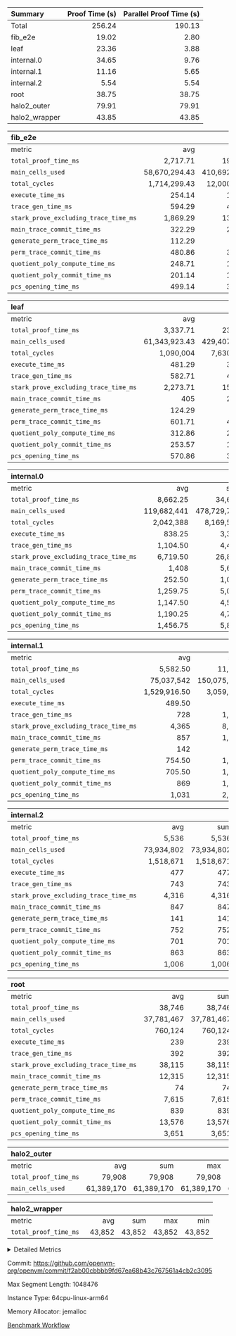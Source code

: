 | Summary | Proof Time (s) | Parallel Proof Time (s) |
|:---|---:|---:|
| Total |  256.24 |  190.13 |
| fib_e2e |  19.02 |  2.80 |
| leaf |  23.36 |  3.88 |
| internal.0 |  34.65 |  9.76 |
| internal.1 |  11.16 |  5.65 |
| internal.2 |  5.54 |  5.54 |
| root |  38.75 |  38.75 |
| halo2_outer |  79.91 |  79.91 |
| halo2_wrapper |  43.85 |  43.85 |


| fib_e2e |||||
|:---|---:|---:|---:|---:|
|metric|avg|sum|max|min|
| `total_proof_time_ms ` |  2,717.71 |  19,024 |  2,801 |  2,613 |
| `main_cells_used     ` |  58,670,294.43 |  410,692,061 |  59,803,985 |  51,985,507 |
| `total_cycles        ` |  1,714,299.43 |  12,000,096 |  1,747,502 |  1,515,084 |
| `execute_time_ms     ` |  254.14 |  1,779 |  260 |  224 |
| `trace_gen_time_ms   ` |  594.29 |  4,160 |  612 |  525 |
| `stark_prove_excluding_trace_time_ms` |  1,869.29 |  13,085 |  1,934 |  1,849 |
| `main_trace_commit_time_ms` |  322.29 |  2,256 |  346 |  317 |
| `generate_perm_trace_time_ms` |  112.29 |  786 |  121 |  107 |
| `perm_trace_commit_time_ms` |  480.86 |  3,366 |  485 |  479 |
| `quotient_poly_compute_time_ms` |  248.71 |  1,741 |  250 |  246 |
| `quotient_poly_commit_time_ms` |  201.14 |  1,408 |  232 |  194 |
| `pcs_opening_time_ms ` |  499.14 |  3,494 |  512 |  494 |

| leaf |||||
|:---|---:|---:|---:|---:|
|metric|avg|sum|max|min|
| `total_proof_time_ms ` |  3,337.71 |  23,364 |  3,875 |  3,209 |
| `main_cells_used     ` |  61,343,923.43 |  429,407,464 |  70,181,481 |  59,068,438 |
| `total_cycles        ` |  1,090,004 |  7,630,028 |  1,261,944 |  1,046,072 |
| `execute_time_ms     ` |  481.29 |  3,369 |  513 |  471 |
| `trace_gen_time_ms   ` |  582.71 |  4,079 |  668 |  545 |
| `stark_prove_excluding_trace_time_ms` |  2,273.71 |  15,916 |  2,694 |  2,187 |
| `main_trace_commit_time_ms` |  405 |  2,835 |  466 |  389 |
| `generate_perm_trace_time_ms` |  124.29 |  870 |  154 |  118 |
| `perm_trace_commit_time_ms` |  601.71 |  4,212 |  746 |  573 |
| `quotient_poly_compute_time_ms` |  312.86 |  2,190 |  374 |  298 |
| `quotient_poly_commit_time_ms` |  253.57 |  1,775 |  296 |  243 |
| `pcs_opening_time_ms ` |  570.86 |  3,996 |  653 |  548 |

| internal.0 |||||
|:---|---:|---:|---:|---:|
|metric|avg|sum|max|min|
| `total_proof_time_ms ` |  8,662.25 |  34,649 |  9,758 |  5,443 |
| `main_cells_used     ` |  119,682,441 |  478,729,764 |  136,639,840 |  69,212,334 |
| `total_cycles        ` |  2,042,388 |  8,169,552 |  2,334,119 |  1,167,415 |
| `execute_time_ms     ` |  838.25 |  3,353 |  961 |  479 |
| `trace_gen_time_ms   ` |  1,104.50 |  4,418 |  1,265 |  665 |
| `stark_prove_excluding_trace_time_ms` |  6,719.50 |  26,878 |  7,539 |  4,299 |
| `main_trace_commit_time_ms` |  1,408 |  5,632 |  1,599 |  847 |
| `generate_perm_trace_time_ms` |  252.50 |  1,010 |  290 |  150 |
| `perm_trace_commit_time_ms` |  1,259.75 |  5,039 |  1,439 |  763 |
| `quotient_poly_compute_time_ms` |  1,147.50 |  4,590 |  1,294 |  718 |
| `quotient_poly_commit_time_ms` |  1,190.25 |  4,761 |  1,313 |  829 |
| `pcs_opening_time_ms ` |  1,456.75 |  5,827 |  1,616 |  988 |

| internal.1 |||||
|:---|---:|---:|---:|---:|
|metric|avg|sum|max|min|
| `total_proof_time_ms ` |  5,582.50 |  11,165 |  5,652 |  5,513 |
| `main_cells_used     ` |  75,037,542 |  150,075,084 |  75,321,577 |  74,753,507 |
| `total_cycles        ` |  1,529,916.50 |  3,059,833 |  1,533,741 |  1,526,092 |
| `execute_time_ms     ` |  489.50 |  979 |  495 |  484 |
| `trace_gen_time_ms   ` |  728 |  1,456 |  730 |  726 |
| `stark_prove_excluding_trace_time_ms` |  4,365 |  8,730 |  4,442 |  4,288 |
| `main_trace_commit_time_ms` |  857 |  1,714 |  866 |  848 |
| `generate_perm_trace_time_ms` |  142 |  284 |  143 |  141 |
| `perm_trace_commit_time_ms` |  754.50 |  1,509 |  761 |  748 |
| `quotient_poly_compute_time_ms` |  705.50 |  1,411 |  710 |  701 |
| `quotient_poly_commit_time_ms` |  869 |  1,738 |  891 |  847 |
| `pcs_opening_time_ms ` |  1,031 |  2,062 |  1,064 |  998 |

| internal.2 |||||
|:---|---:|---:|---:|---:|
|metric|avg|sum|max|min|
| `total_proof_time_ms ` |  5,536 |  5,536 |  5,536 |  5,536 |
| `main_cells_used     ` |  73,934,802 |  73,934,802 |  73,934,802 |  73,934,802 |
| `total_cycles        ` |  1,518,671 |  1,518,671 |  1,518,671 |  1,518,671 |
| `execute_time_ms     ` |  477 |  477 |  477 |  477 |
| `trace_gen_time_ms   ` |  743 |  743 |  743 |  743 |
| `stark_prove_excluding_trace_time_ms` |  4,316 |  4,316 |  4,316 |  4,316 |
| `main_trace_commit_time_ms` |  847 |  847 |  847 |  847 |
| `generate_perm_trace_time_ms` |  141 |  141 |  141 |  141 |
| `perm_trace_commit_time_ms` |  752 |  752 |  752 |  752 |
| `quotient_poly_compute_time_ms` |  701 |  701 |  701 |  701 |
| `quotient_poly_commit_time_ms` |  863 |  863 |  863 |  863 |
| `pcs_opening_time_ms ` |  1,006 |  1,006 |  1,006 |  1,006 |

| root |||||
|:---|---:|---:|---:|---:|
|metric|avg|sum|max|min|
| `total_proof_time_ms ` |  38,746 |  38,746 |  38,746 |  38,746 |
| `main_cells_used     ` |  37,781,467 |  37,781,467 |  37,781,467 |  37,781,467 |
| `total_cycles        ` |  760,124 |  760,124 |  760,124 |  760,124 |
| `execute_time_ms     ` |  239 |  239 |  239 |  239 |
| `trace_gen_time_ms   ` |  392 |  392 |  392 |  392 |
| `stark_prove_excluding_trace_time_ms` |  38,115 |  38,115 |  38,115 |  38,115 |
| `main_trace_commit_time_ms` |  12,315 |  12,315 |  12,315 |  12,315 |
| `generate_perm_trace_time_ms` |  74 |  74 |  74 |  74 |
| `perm_trace_commit_time_ms` |  7,615 |  7,615 |  7,615 |  7,615 |
| `quotient_poly_compute_time_ms` |  839 |  839 |  839 |  839 |
| `quotient_poly_commit_time_ms` |  13,576 |  13,576 |  13,576 |  13,576 |
| `pcs_opening_time_ms ` |  3,651 |  3,651 |  3,651 |  3,651 |

| halo2_outer |||||
|:---|---:|---:|---:|---:|
|metric|avg|sum|max|min|
| `total_proof_time_ms ` |  79,908 |  79,908 |  79,908 |  79,908 |
| `main_cells_used     ` |  61,389,170 |  61,389,170 |  61,389,170 |  61,389,170 |

| halo2_wrapper |||||
|:---|---:|---:|---:|---:|
|metric|avg|sum|max|min|
| `total_proof_time_ms ` |  43,852 |  43,852 |  43,852 |  43,852 |



<details>
<summary>Detailed Metrics</summary>

|  | execute_time_ms |
| --- |
|  | 239 | 

| group | total_proof_time_ms | num_segments | main_cells_used |
| --- | --- | --- | --- |
| fib_e2e |  | 7 |  | 
| halo2_outer | 79,908 |  | 61,389,170 | 
| halo2_wrapper | 43,852 |  |  | 

| group | air_name | idx | rows | prep_cols | perm_cols | main_cols | cells |
| --- | --- | --- | --- | --- | --- | --- | --- |
| internal.0 | AccessAdapterAir<2> | 0 | 524,288 |  | 12 | 11 | 12,058,624 | 
| internal.0 | AccessAdapterAir<2> | 1 | 524,288 |  | 12 | 11 | 12,058,624 | 
| internal.0 | AccessAdapterAir<2> | 2 | 524,288 |  | 12 | 11 | 12,058,624 | 
| internal.0 | AccessAdapterAir<2> | 3 | 524,288 |  | 12 | 11 | 12,058,624 | 
| internal.0 | AccessAdapterAir<4> | 0 | 262,144 |  | 12 | 13 | 6,553,600 | 
| internal.0 | AccessAdapterAir<4> | 1 | 262,144 |  | 12 | 13 | 6,553,600 | 
| internal.0 | AccessAdapterAir<4> | 2 | 262,144 |  | 12 | 13 | 6,553,600 | 
| internal.0 | AccessAdapterAir<4> | 3 | 262,144 |  | 12 | 13 | 6,553,600 | 
| internal.0 | AccessAdapterAir<8> | 0 | 8,192 |  | 12 | 17 | 237,568 | 
| internal.0 | AccessAdapterAir<8> | 1 | 8,192 |  | 12 | 17 | 237,568 | 
| internal.0 | AccessAdapterAir<8> | 2 | 8,192 |  | 12 | 17 | 237,568 | 
| internal.0 | AccessAdapterAir<8> | 3 | 4,096 |  | 12 | 17 | 118,784 | 
| internal.0 | FriReducedOpeningAir | 0 | 1,048,576 |  | 44 | 27 | 74,448,896 | 
| internal.0 | FriReducedOpeningAir | 1 | 1,048,576 |  | 44 | 27 | 74,448,896 | 
| internal.0 | FriReducedOpeningAir | 2 | 1,048,576 |  | 44 | 27 | 74,448,896 | 
| internal.0 | FriReducedOpeningAir | 3 | 524,288 |  | 44 | 27 | 37,224,448 | 
| internal.0 | JalRangeCheckAir | 0 | 131,072 |  | 16 | 12 | 3,670,016 | 
| internal.0 | JalRangeCheckAir | 1 | 131,072 |  | 16 | 12 | 3,670,016 | 
| internal.0 | JalRangeCheckAir | 2 | 131,072 |  | 16 | 12 | 3,670,016 | 
| internal.0 | JalRangeCheckAir | 3 | 65,536 |  | 16 | 12 | 1,835,008 | 
| internal.0 | NativePoseidon2Air<BabyBearParameters>, 1> | 0 | 131,072 |  | 160 | 398 | 73,138,176 | 
| internal.0 | NativePoseidon2Air<BabyBearParameters>, 1> | 1 | 131,072 |  | 160 | 398 | 73,138,176 | 
| internal.0 | NativePoseidon2Air<BabyBearParameters>, 1> | 2 | 131,072 |  | 160 | 398 | 73,138,176 | 
| internal.0 | NativePoseidon2Air<BabyBearParameters>, 1> | 3 | 65,536 |  | 160 | 398 | 36,569,088 | 
| internal.0 | PhantomAir | 0 | 32,768 |  | 8 | 6 | 458,752 | 
| internal.0 | PhantomAir | 1 | 32,768 |  | 8 | 6 | 458,752 | 
| internal.0 | PhantomAir | 2 | 32,768 |  | 8 | 6 | 458,752 | 
| internal.0 | PhantomAir | 3 | 16,384 |  | 8 | 6 | 229,376 | 
| internal.0 | ProgramAir | 0 | 131,072 |  | 8 | 10 | 2,359,296 | 
| internal.0 | ProgramAir | 1 | 131,072 |  | 8 | 10 | 2,359,296 | 
| internal.0 | ProgramAir | 2 | 131,072 |  | 8 | 10 | 2,359,296 | 
| internal.0 | ProgramAir | 3 | 131,072 |  | 8 | 10 | 2,359,296 | 
| internal.0 | VariableRangeCheckerAir | 0 | 262,144 | 2 | 8 | 1 | 2,359,296 | 
| internal.0 | VariableRangeCheckerAir | 1 | 262,144 | 2 | 8 | 1 | 2,359,296 | 
| internal.0 | VariableRangeCheckerAir | 2 | 262,144 | 2 | 8 | 1 | 2,359,296 | 
| internal.0 | VariableRangeCheckerAir | 3 | 262,144 | 2 | 8 | 1 | 2,359,296 | 
| internal.0 | VmAirWrapper<AluNativeAdapterAir, FieldArithmeticCoreAir> | 0 | 2,097,152 |  | 20 | 29 | 102,760,448 | 
| internal.0 | VmAirWrapper<AluNativeAdapterAir, FieldArithmeticCoreAir> | 1 | 2,097,152 |  | 20 | 29 | 102,760,448 | 
| internal.0 | VmAirWrapper<AluNativeAdapterAir, FieldArithmeticCoreAir> | 2 | 2,097,152 |  | 20 | 29 | 102,760,448 | 
| internal.0 | VmAirWrapper<AluNativeAdapterAir, FieldArithmeticCoreAir> | 3 | 1,048,576 |  | 20 | 29 | 51,380,224 | 
| internal.0 | VmAirWrapper<BranchNativeAdapterAir, BranchEqualCoreAir<1> | 0 | 262,144 |  | 16 | 23 | 10,223,616 | 
| internal.0 | VmAirWrapper<BranchNativeAdapterAir, BranchEqualCoreAir<1> | 1 | 262,144 |  | 16 | 23 | 10,223,616 | 
| internal.0 | VmAirWrapper<BranchNativeAdapterAir, BranchEqualCoreAir<1> | 2 | 262,144 |  | 16 | 23 | 10,223,616 | 
| internal.0 | VmAirWrapper<BranchNativeAdapterAir, BranchEqualCoreAir<1> | 3 | 131,072 |  | 16 | 23 | 5,111,808 | 
| internal.0 | VmAirWrapper<NativeAdapterAir<2, 0>, PublicValuesCoreAir> | 0 | 64 |  | 16 | 23 | 2,496 | 
| internal.0 | VmAirWrapper<NativeAdapterAir<2, 0>, PublicValuesCoreAir> | 1 | 64 |  | 16 | 23 | 2,496 | 
| internal.0 | VmAirWrapper<NativeAdapterAir<2, 0>, PublicValuesCoreAir> | 2 | 64 |  | 16 | 23 | 2,496 | 
| internal.0 | VmAirWrapper<NativeAdapterAir<2, 0>, PublicValuesCoreAir> | 3 | 64 |  | 16 | 23 | 2,496 | 
| internal.0 | VmAirWrapper<NativeLoadStoreAdapterAir<1>, NativeLoadStoreCoreAir<1> | 0 | 524,288 |  | 24 | 21 | 23,592,960 | 
| internal.0 | VmAirWrapper<NativeLoadStoreAdapterAir<1>, NativeLoadStoreCoreAir<1> | 1 | 524,288 |  | 24 | 21 | 23,592,960 | 
| internal.0 | VmAirWrapper<NativeLoadStoreAdapterAir<1>, NativeLoadStoreCoreAir<1> | 2 | 524,288 |  | 24 | 21 | 23,592,960 | 
| internal.0 | VmAirWrapper<NativeLoadStoreAdapterAir<1>, NativeLoadStoreCoreAir<1> | 3 | 262,144 |  | 24 | 21 | 11,796,480 | 
| internal.0 | VmAirWrapper<NativeLoadStoreAdapterAir<4>, NativeLoadStoreCoreAir<4> | 0 | 262,144 |  | 24 | 27 | 13,369,344 | 
| internal.0 | VmAirWrapper<NativeLoadStoreAdapterAir<4>, NativeLoadStoreCoreAir<4> | 1 | 262,144 |  | 24 | 27 | 13,369,344 | 
| internal.0 | VmAirWrapper<NativeLoadStoreAdapterAir<4>, NativeLoadStoreCoreAir<4> | 2 | 262,144 |  | 24 | 27 | 13,369,344 | 
| internal.0 | VmAirWrapper<NativeLoadStoreAdapterAir<4>, NativeLoadStoreCoreAir<4> | 3 | 131,072 |  | 24 | 27 | 6,684,672 | 
| internal.0 | VmAirWrapper<NativeVectorizedAdapterAir<4>, FieldExtensionCoreAir> | 0 | 262,144 |  | 20 | 38 | 15,204,352 | 
| internal.0 | VmAirWrapper<NativeVectorizedAdapterAir<4>, FieldExtensionCoreAir> | 1 | 262,144 |  | 20 | 38 | 15,204,352 | 
| internal.0 | VmAirWrapper<NativeVectorizedAdapterAir<4>, FieldExtensionCoreAir> | 2 | 262,144 |  | 20 | 38 | 15,204,352 | 
| internal.0 | VmAirWrapper<NativeVectorizedAdapterAir<4>, FieldExtensionCoreAir> | 3 | 131,072 |  | 20 | 38 | 7,602,176 | 
| internal.0 | VmConnectorAir | 0 | 2 | 1 | 12 | 5 | 34 | 
| internal.0 | VmConnectorAir | 1 | 2 | 1 | 12 | 5 | 34 | 
| internal.0 | VmConnectorAir | 2 | 2 | 1 | 12 | 5 | 34 | 
| internal.0 | VmConnectorAir | 3 | 2 | 1 | 12 | 5 | 34 | 
| internal.0 | VolatileBoundaryAir | 0 | 262,144 |  | 8 | 11 | 4,980,736 | 
| internal.0 | VolatileBoundaryAir | 1 | 262,144 |  | 8 | 11 | 4,980,736 | 
| internal.0 | VolatileBoundaryAir | 2 | 262,144 |  | 8 | 11 | 4,980,736 | 
| internal.0 | VolatileBoundaryAir | 3 | 131,072 |  | 8 | 11 | 2,490,368 | 
| internal.1 | AccessAdapterAir<2> | 4 | 524,288 |  | 12 | 11 | 12,058,624 | 
| internal.1 | AccessAdapterAir<2> | 5 | 524,288 |  | 12 | 11 | 12,058,624 | 
| internal.1 | AccessAdapterAir<4> | 4 | 262,144 |  | 12 | 13 | 6,553,600 | 
| internal.1 | AccessAdapterAir<4> | 5 | 262,144 |  | 12 | 13 | 6,553,600 | 
| internal.1 | AccessAdapterAir<8> | 4 | 8,192 |  | 12 | 17 | 237,568 | 
| internal.1 | AccessAdapterAir<8> | 5 | 8,192 |  | 12 | 17 | 237,568 | 
| internal.1 | FriReducedOpeningAir | 4 | 262,144 |  | 44 | 27 | 18,612,224 | 
| internal.1 | FriReducedOpeningAir | 5 | 262,144 |  | 44 | 27 | 18,612,224 | 
| internal.1 | JalRangeCheckAir | 4 | 65,536 |  | 16 | 12 | 1,835,008 | 
| internal.1 | JalRangeCheckAir | 5 | 65,536 |  | 16 | 12 | 1,835,008 | 
| internal.1 | NativePoseidon2Air<BabyBearParameters>, 1> | 4 | 65,536 |  | 160 | 398 | 36,569,088 | 
| internal.1 | NativePoseidon2Air<BabyBearParameters>, 1> | 5 | 65,536 |  | 160 | 398 | 36,569,088 | 
| internal.1 | PhantomAir | 4 | 16,384 |  | 8 | 6 | 229,376 | 
| internal.1 | PhantomAir | 5 | 16,384 |  | 8 | 6 | 229,376 | 
| internal.1 | ProgramAir | 4 | 131,072 |  | 8 | 10 | 2,359,296 | 
| internal.1 | ProgramAir | 5 | 131,072 |  | 8 | 10 | 2,359,296 | 
| internal.1 | VariableRangeCheckerAir | 4 | 262,144 | 2 | 8 | 1 | 2,359,296 | 
| internal.1 | VariableRangeCheckerAir | 5 | 262,144 | 2 | 8 | 1 | 2,359,296 | 
| internal.1 | VmAirWrapper<AluNativeAdapterAir, FieldArithmeticCoreAir> | 4 | 1,048,576 |  | 20 | 29 | 51,380,224 | 
| internal.1 | VmAirWrapper<AluNativeAdapterAir, FieldArithmeticCoreAir> | 5 | 1,048,576 |  | 20 | 29 | 51,380,224 | 
| internal.1 | VmAirWrapper<BranchNativeAdapterAir, BranchEqualCoreAir<1> | 4 | 262,144 |  | 16 | 23 | 10,223,616 | 
| internal.1 | VmAirWrapper<BranchNativeAdapterAir, BranchEqualCoreAir<1> | 5 | 262,144 |  | 16 | 23 | 10,223,616 | 
| internal.1 | VmAirWrapper<NativeAdapterAir<2, 0>, PublicValuesCoreAir> | 4 | 64 |  | 16 | 23 | 2,496 | 
| internal.1 | VmAirWrapper<NativeAdapterAir<2, 0>, PublicValuesCoreAir> | 5 | 64 |  | 16 | 23 | 2,496 | 
| internal.1 | VmAirWrapper<NativeLoadStoreAdapterAir<1>, NativeLoadStoreCoreAir<1> | 4 | 524,288 |  | 24 | 21 | 23,592,960 | 
| internal.1 | VmAirWrapper<NativeLoadStoreAdapterAir<1>, NativeLoadStoreCoreAir<1> | 5 | 524,288 |  | 24 | 21 | 23,592,960 | 
| internal.1 | VmAirWrapper<NativeLoadStoreAdapterAir<4>, NativeLoadStoreCoreAir<4> | 4 | 131,072 |  | 24 | 27 | 6,684,672 | 
| internal.1 | VmAirWrapper<NativeLoadStoreAdapterAir<4>, NativeLoadStoreCoreAir<4> | 5 | 131,072 |  | 24 | 27 | 6,684,672 | 
| internal.1 | VmAirWrapper<NativeVectorizedAdapterAir<4>, FieldExtensionCoreAir> | 4 | 131,072 |  | 20 | 38 | 7,602,176 | 
| internal.1 | VmAirWrapper<NativeVectorizedAdapterAir<4>, FieldExtensionCoreAir> | 5 | 131,072 |  | 20 | 38 | 7,602,176 | 
| internal.1 | VmConnectorAir | 4 | 2 | 1 | 12 | 5 | 34 | 
| internal.1 | VmConnectorAir | 5 | 2 | 1 | 12 | 5 | 34 | 
| internal.1 | VolatileBoundaryAir | 4 | 131,072 |  | 8 | 11 | 2,490,368 | 
| internal.1 | VolatileBoundaryAir | 5 | 262,144 |  | 8 | 11 | 4,980,736 | 
| internal.2 | AccessAdapterAir<2> | 6 | 524,288 |  | 12 | 11 | 12,058,624 | 
| internal.2 | AccessAdapterAir<4> | 6 | 262,144 |  | 12 | 13 | 6,553,600 | 
| internal.2 | AccessAdapterAir<8> | 6 | 8,192 |  | 12 | 17 | 237,568 | 
| internal.2 | FriReducedOpeningAir | 6 | 262,144 |  | 44 | 27 | 18,612,224 | 
| internal.2 | JalRangeCheckAir | 6 | 65,536 |  | 16 | 12 | 1,835,008 | 
| internal.2 | NativePoseidon2Air<BabyBearParameters>, 1> | 6 | 65,536 |  | 160 | 398 | 36,569,088 | 
| internal.2 | PhantomAir | 6 | 16,384 |  | 8 | 6 | 229,376 | 
| internal.2 | ProgramAir | 6 | 131,072 |  | 8 | 10 | 2,359,296 | 
| internal.2 | VariableRangeCheckerAir | 6 | 262,144 | 2 | 8 | 1 | 2,359,296 | 
| internal.2 | VmAirWrapper<AluNativeAdapterAir, FieldArithmeticCoreAir> | 6 | 1,048,576 |  | 20 | 29 | 51,380,224 | 
| internal.2 | VmAirWrapper<BranchNativeAdapterAir, BranchEqualCoreAir<1> | 6 | 262,144 |  | 16 | 23 | 10,223,616 | 
| internal.2 | VmAirWrapper<NativeAdapterAir<2, 0>, PublicValuesCoreAir> | 6 | 64 |  | 16 | 23 | 2,496 | 
| internal.2 | VmAirWrapper<NativeLoadStoreAdapterAir<1>, NativeLoadStoreCoreAir<1> | 6 | 524,288 |  | 24 | 21 | 23,592,960 | 
| internal.2 | VmAirWrapper<NativeLoadStoreAdapterAir<4>, NativeLoadStoreCoreAir<4> | 6 | 131,072 |  | 24 | 27 | 6,684,672 | 
| internal.2 | VmAirWrapper<NativeVectorizedAdapterAir<4>, FieldExtensionCoreAir> | 6 | 131,072 |  | 20 | 38 | 7,602,176 | 
| internal.2 | VmConnectorAir | 6 | 2 | 1 | 12 | 5 | 34 | 
| internal.2 | VolatileBoundaryAir | 6 | 131,072 |  | 8 | 11 | 2,490,368 | 
| leaf | AccessAdapterAir<2> | 0 | 262,144 |  | 16 | 11 | 7,077,888 | 
| leaf | AccessAdapterAir<2> | 1 | 262,144 |  | 16 | 11 | 7,077,888 | 
| leaf | AccessAdapterAir<2> | 2 | 262,144 |  | 16 | 11 | 7,077,888 | 
| leaf | AccessAdapterAir<2> | 3 | 262,144 |  | 16 | 11 | 7,077,888 | 
| leaf | AccessAdapterAir<2> | 4 | 262,144 |  | 16 | 11 | 7,077,888 | 
| leaf | AccessAdapterAir<2> | 5 | 262,144 |  | 16 | 11 | 7,077,888 | 
| leaf | AccessAdapterAir<2> | 6 | 262,144 |  | 16 | 11 | 7,077,888 | 
| leaf | AccessAdapterAir<4> | 0 | 131,072 |  | 16 | 13 | 3,801,088 | 
| leaf | AccessAdapterAir<4> | 1 | 131,072 |  | 16 | 13 | 3,801,088 | 
| leaf | AccessAdapterAir<4> | 2 | 131,072 |  | 16 | 13 | 3,801,088 | 
| leaf | AccessAdapterAir<4> | 3 | 131,072 |  | 16 | 13 | 3,801,088 | 
| leaf | AccessAdapterAir<4> | 4 | 131,072 |  | 16 | 13 | 3,801,088 | 
| leaf | AccessAdapterAir<4> | 5 | 131,072 |  | 16 | 13 | 3,801,088 | 
| leaf | AccessAdapterAir<4> | 6 | 131,072 |  | 16 | 13 | 3,801,088 | 
| leaf | AccessAdapterAir<8> | 0 | 4,096 |  | 16 | 17 | 135,168 | 
| leaf | AccessAdapterAir<8> | 1 | 2,048 |  | 16 | 17 | 67,584 | 
| leaf | AccessAdapterAir<8> | 2 | 2,048 |  | 16 | 17 | 67,584 | 
| leaf | AccessAdapterAir<8> | 3 | 2,048 |  | 16 | 17 | 67,584 | 
| leaf | AccessAdapterAir<8> | 4 | 2,048 |  | 16 | 17 | 67,584 | 
| leaf | AccessAdapterAir<8> | 5 | 2,048 |  | 16 | 17 | 67,584 | 
| leaf | AccessAdapterAir<8> | 6 | 4,096 |  | 16 | 17 | 135,168 | 
| leaf | FriReducedOpeningAir | 0 | 524,288 |  | 84 | 27 | 58,195,968 | 
| leaf | FriReducedOpeningAir | 1 | 262,144 |  | 84 | 27 | 29,097,984 | 
| leaf | FriReducedOpeningAir | 2 | 262,144 |  | 84 | 27 | 29,097,984 | 
| leaf | FriReducedOpeningAir | 3 | 262,144 |  | 84 | 27 | 29,097,984 | 
| leaf | FriReducedOpeningAir | 4 | 262,144 |  | 84 | 27 | 29,097,984 | 
| leaf | FriReducedOpeningAir | 5 | 262,144 |  | 84 | 27 | 29,097,984 | 
| leaf | FriReducedOpeningAir | 6 | 262,144 |  | 84 | 27 | 29,097,984 | 
| leaf | JalRangeCheckAir | 0 | 65,536 |  | 28 | 12 | 2,621,440 | 
| leaf | JalRangeCheckAir | 1 | 65,536 |  | 28 | 12 | 2,621,440 | 
| leaf | JalRangeCheckAir | 2 | 65,536 |  | 28 | 12 | 2,621,440 | 
| leaf | JalRangeCheckAir | 3 | 65,536 |  | 28 | 12 | 2,621,440 | 
| leaf | JalRangeCheckAir | 4 | 65,536 |  | 28 | 12 | 2,621,440 | 
| leaf | JalRangeCheckAir | 5 | 65,536 |  | 28 | 12 | 2,621,440 | 
| leaf | JalRangeCheckAir | 6 | 65,536 |  | 28 | 12 | 2,621,440 | 
| leaf | NativePoseidon2Air<BabyBearParameters>, 1> | 0 | 65,536 |  | 312 | 398 | 46,530,560 | 
| leaf | NativePoseidon2Air<BabyBearParameters>, 1> | 1 | 65,536 |  | 312 | 398 | 46,530,560 | 
| leaf | NativePoseidon2Air<BabyBearParameters>, 1> | 2 | 65,536 |  | 312 | 398 | 46,530,560 | 
| leaf | NativePoseidon2Air<BabyBearParameters>, 1> | 3 | 65,536 |  | 312 | 398 | 46,530,560 | 
| leaf | NativePoseidon2Air<BabyBearParameters>, 1> | 4 | 65,536 |  | 312 | 398 | 46,530,560 | 
| leaf | NativePoseidon2Air<BabyBearParameters>, 1> | 5 | 65,536 |  | 312 | 398 | 46,530,560 | 
| leaf | NativePoseidon2Air<BabyBearParameters>, 1> | 6 | 65,536 |  | 312 | 398 | 46,530,560 | 
| leaf | PhantomAir | 0 | 32,768 |  | 12 | 6 | 589,824 | 
| leaf | PhantomAir | 1 | 16,384 |  | 12 | 6 | 294,912 | 
| leaf | PhantomAir | 2 | 16,384 |  | 12 | 6 | 294,912 | 
| leaf | PhantomAir | 3 | 16,384 |  | 12 | 6 | 294,912 | 
| leaf | PhantomAir | 4 | 16,384 |  | 12 | 6 | 294,912 | 
| leaf | PhantomAir | 5 | 16,384 |  | 12 | 6 | 294,912 | 
| leaf | PhantomAir | 6 | 32,768 |  | 12 | 6 | 589,824 | 
| leaf | ProgramAir | 0 | 131,072 |  | 8 | 10 | 2,359,296 | 
| leaf | ProgramAir | 1 | 131,072 |  | 8 | 10 | 2,359,296 | 
| leaf | ProgramAir | 2 | 131,072 |  | 8 | 10 | 2,359,296 | 
| leaf | ProgramAir | 3 | 131,072 |  | 8 | 10 | 2,359,296 | 
| leaf | ProgramAir | 4 | 131,072 |  | 8 | 10 | 2,359,296 | 
| leaf | ProgramAir | 5 | 131,072 |  | 8 | 10 | 2,359,296 | 
| leaf | ProgramAir | 6 | 131,072 |  | 8 | 10 | 2,359,296 | 
| leaf | VariableRangeCheckerAir | 0 | 262,144 | 2 | 8 | 1 | 2,359,296 | 
| leaf | VariableRangeCheckerAir | 1 | 262,144 | 2 | 8 | 1 | 2,359,296 | 
| leaf | VariableRangeCheckerAir | 2 | 262,144 | 2 | 8 | 1 | 2,359,296 | 
| leaf | VariableRangeCheckerAir | 3 | 262,144 | 2 | 8 | 1 | 2,359,296 | 
| leaf | VariableRangeCheckerAir | 4 | 262,144 | 2 | 8 | 1 | 2,359,296 | 
| leaf | VariableRangeCheckerAir | 5 | 262,144 | 2 | 8 | 1 | 2,359,296 | 
| leaf | VariableRangeCheckerAir | 6 | 262,144 | 2 | 8 | 1 | 2,359,296 | 
| leaf | VmAirWrapper<AluNativeAdapterAir, FieldArithmeticCoreAir> | 0 | 1,048,576 |  | 36 | 29 | 68,157,440 | 
| leaf | VmAirWrapper<AluNativeAdapterAir, FieldArithmeticCoreAir> | 1 | 1,048,576 |  | 36 | 29 | 68,157,440 | 
| leaf | VmAirWrapper<AluNativeAdapterAir, FieldArithmeticCoreAir> | 2 | 1,048,576 |  | 36 | 29 | 68,157,440 | 
| leaf | VmAirWrapper<AluNativeAdapterAir, FieldArithmeticCoreAir> | 3 | 1,048,576 |  | 36 | 29 | 68,157,440 | 
| leaf | VmAirWrapper<AluNativeAdapterAir, FieldArithmeticCoreAir> | 4 | 1,048,576 |  | 36 | 29 | 68,157,440 | 
| leaf | VmAirWrapper<AluNativeAdapterAir, FieldArithmeticCoreAir> | 5 | 1,048,576 |  | 36 | 29 | 68,157,440 | 
| leaf | VmAirWrapper<AluNativeAdapterAir, FieldArithmeticCoreAir> | 6 | 1,048,576 |  | 36 | 29 | 68,157,440 | 
| leaf | VmAirWrapper<BranchNativeAdapterAir, BranchEqualCoreAir<1> | 0 | 131,072 |  | 28 | 23 | 6,684,672 | 
| leaf | VmAirWrapper<BranchNativeAdapterAir, BranchEqualCoreAir<1> | 1 | 131,072 |  | 28 | 23 | 6,684,672 | 
| leaf | VmAirWrapper<BranchNativeAdapterAir, BranchEqualCoreAir<1> | 2 | 131,072 |  | 28 | 23 | 6,684,672 | 
| leaf | VmAirWrapper<BranchNativeAdapterAir, BranchEqualCoreAir<1> | 3 | 131,072 |  | 28 | 23 | 6,684,672 | 
| leaf | VmAirWrapper<BranchNativeAdapterAir, BranchEqualCoreAir<1> | 4 | 131,072 |  | 28 | 23 | 6,684,672 | 
| leaf | VmAirWrapper<BranchNativeAdapterAir, BranchEqualCoreAir<1> | 5 | 131,072 |  | 28 | 23 | 6,684,672 | 
| leaf | VmAirWrapper<BranchNativeAdapterAir, BranchEqualCoreAir<1> | 6 | 131,072 |  | 28 | 23 | 6,684,672 | 
| leaf | VmAirWrapper<NativeAdapterAir<2, 0>, PublicValuesCoreAir> | 0 | 64 |  | 28 | 27 | 3,520 | 
| leaf | VmAirWrapper<NativeAdapterAir<2, 0>, PublicValuesCoreAir> | 1 | 64 |  | 28 | 27 | 3,520 | 
| leaf | VmAirWrapper<NativeAdapterAir<2, 0>, PublicValuesCoreAir> | 2 | 64 |  | 28 | 27 | 3,520 | 
| leaf | VmAirWrapper<NativeAdapterAir<2, 0>, PublicValuesCoreAir> | 3 | 64 |  | 28 | 27 | 3,520 | 
| leaf | VmAirWrapper<NativeAdapterAir<2, 0>, PublicValuesCoreAir> | 4 | 64 |  | 28 | 27 | 3,520 | 
| leaf | VmAirWrapper<NativeAdapterAir<2, 0>, PublicValuesCoreAir> | 5 | 64 |  | 28 | 27 | 3,520 | 
| leaf | VmAirWrapper<NativeAdapterAir<2, 0>, PublicValuesCoreAir> | 6 | 64 |  | 28 | 27 | 3,520 | 
| leaf | VmAirWrapper<NativeLoadStoreAdapterAir<1>, NativeLoadStoreCoreAir<1> | 0 | 524,288 |  | 40 | 21 | 31,981,568 | 
| leaf | VmAirWrapper<NativeLoadStoreAdapterAir<1>, NativeLoadStoreCoreAir<1> | 1 | 262,144 |  | 40 | 21 | 15,990,784 | 
| leaf | VmAirWrapper<NativeLoadStoreAdapterAir<1>, NativeLoadStoreCoreAir<1> | 2 | 262,144 |  | 40 | 21 | 15,990,784 | 
| leaf | VmAirWrapper<NativeLoadStoreAdapterAir<1>, NativeLoadStoreCoreAir<1> | 3 | 262,144 |  | 40 | 21 | 15,990,784 | 
| leaf | VmAirWrapper<NativeLoadStoreAdapterAir<1>, NativeLoadStoreCoreAir<1> | 4 | 262,144 |  | 40 | 21 | 15,990,784 | 
| leaf | VmAirWrapper<NativeLoadStoreAdapterAir<1>, NativeLoadStoreCoreAir<1> | 5 | 262,144 |  | 40 | 21 | 15,990,784 | 
| leaf | VmAirWrapper<NativeLoadStoreAdapterAir<1>, NativeLoadStoreCoreAir<1> | 6 | 262,144 |  | 40 | 21 | 15,990,784 | 
| leaf | VmAirWrapper<NativeLoadStoreAdapterAir<4>, NativeLoadStoreCoreAir<4> | 0 | 131,072 |  | 40 | 27 | 8,781,824 | 
| leaf | VmAirWrapper<NativeLoadStoreAdapterAir<4>, NativeLoadStoreCoreAir<4> | 1 | 131,072 |  | 40 | 27 | 8,781,824 | 
| leaf | VmAirWrapper<NativeLoadStoreAdapterAir<4>, NativeLoadStoreCoreAir<4> | 2 | 131,072 |  | 40 | 27 | 8,781,824 | 
| leaf | VmAirWrapper<NativeLoadStoreAdapterAir<4>, NativeLoadStoreCoreAir<4> | 3 | 131,072 |  | 40 | 27 | 8,781,824 | 
| leaf | VmAirWrapper<NativeLoadStoreAdapterAir<4>, NativeLoadStoreCoreAir<4> | 4 | 131,072 |  | 40 | 27 | 8,781,824 | 
| leaf | VmAirWrapper<NativeLoadStoreAdapterAir<4>, NativeLoadStoreCoreAir<4> | 5 | 131,072 |  | 40 | 27 | 8,781,824 | 
| leaf | VmAirWrapper<NativeLoadStoreAdapterAir<4>, NativeLoadStoreCoreAir<4> | 6 | 131,072 |  | 40 | 27 | 8,781,824 | 
| leaf | VmAirWrapper<NativeVectorizedAdapterAir<4>, FieldExtensionCoreAir> | 0 | 131,072 |  | 36 | 38 | 9,699,328 | 
| leaf | VmAirWrapper<NativeVectorizedAdapterAir<4>, FieldExtensionCoreAir> | 1 | 65,536 |  | 36 | 38 | 4,849,664 | 
| leaf | VmAirWrapper<NativeVectorizedAdapterAir<4>, FieldExtensionCoreAir> | 2 | 65,536 |  | 36 | 38 | 4,849,664 | 
| leaf | VmAirWrapper<NativeVectorizedAdapterAir<4>, FieldExtensionCoreAir> | 3 | 65,536 |  | 36 | 38 | 4,849,664 | 
| leaf | VmAirWrapper<NativeVectorizedAdapterAir<4>, FieldExtensionCoreAir> | 4 | 65,536 |  | 36 | 38 | 4,849,664 | 
| leaf | VmAirWrapper<NativeVectorizedAdapterAir<4>, FieldExtensionCoreAir> | 5 | 65,536 |  | 36 | 38 | 4,849,664 | 
| leaf | VmAirWrapper<NativeVectorizedAdapterAir<4>, FieldExtensionCoreAir> | 6 | 131,072 |  | 36 | 38 | 9,699,328 | 
| leaf | VmConnectorAir | 0 | 2 | 1 | 16 | 5 | 42 | 
| leaf | VmConnectorAir | 1 | 2 | 1 | 16 | 5 | 42 | 
| leaf | VmConnectorAir | 2 | 2 | 1 | 16 | 5 | 42 | 
| leaf | VmConnectorAir | 3 | 2 | 1 | 16 | 5 | 42 | 
| leaf | VmConnectorAir | 4 | 2 | 1 | 16 | 5 | 42 | 
| leaf | VmConnectorAir | 5 | 2 | 1 | 16 | 5 | 42 | 
| leaf | VmConnectorAir | 6 | 2 | 1 | 16 | 5 | 42 | 
| leaf | VolatileBoundaryAir | 0 | 131,072 |  | 12 | 11 | 3,014,656 | 
| leaf | VolatileBoundaryAir | 1 | 131,072 |  | 12 | 11 | 3,014,656 | 
| leaf | VolatileBoundaryAir | 2 | 131,072 |  | 12 | 11 | 3,014,656 | 
| leaf | VolatileBoundaryAir | 3 | 131,072 |  | 12 | 11 | 3,014,656 | 
| leaf | VolatileBoundaryAir | 4 | 131,072 |  | 12 | 11 | 3,014,656 | 
| leaf | VolatileBoundaryAir | 5 | 131,072 |  | 12 | 11 | 3,014,656 | 
| leaf | VolatileBoundaryAir | 6 | 131,072 |  | 12 | 11 | 3,014,656 | 
| root | AccessAdapterAir<2> | 0 | 262,144 |  | 8 | 11 | 4,980,736 | 
| root | AccessAdapterAir<4> | 0 | 131,072 |  | 8 | 13 | 2,752,512 | 
| root | AccessAdapterAir<8> | 0 | 4,096 |  | 8 | 17 | 102,400 | 
| root | FriReducedOpeningAir | 0 | 131,072 |  | 24 | 27 | 6,684,672 | 
| root | JalRangeCheckAir | 0 | 32,768 |  | 12 | 12 | 786,432 | 
| root | NativePoseidon2Air<BabyBearParameters>, 1> | 0 | 32,768 |  | 84 | 398 | 15,794,176 | 
| root | PhantomAir | 0 | 8,192 |  | 8 | 6 | 114,688 | 
| root | ProgramAir | 0 | 131,072 |  | 8 | 10 | 2,359,296 | 
| root | VariableRangeCheckerAir | 0 | 262,144 | 2 | 8 | 1 | 2,359,296 | 
| root | VmAirWrapper<AluNativeAdapterAir, FieldArithmeticCoreAir> | 0 | 524,288 |  | 12 | 29 | 21,495,808 | 
| root | VmAirWrapper<BranchNativeAdapterAir, BranchEqualCoreAir<1> | 0 | 131,072 |  | 12 | 23 | 4,587,520 | 
| root | VmAirWrapper<NativeAdapterAir<2, 0>, PublicValuesCoreAir> | 0 | 64 |  | 12 | 22 | 2,176 | 
| root | VmAirWrapper<NativeLoadStoreAdapterAir<1>, NativeLoadStoreCoreAir<1> | 0 | 262,144 |  | 16 | 21 | 9,699,328 | 
| root | VmAirWrapper<NativeLoadStoreAdapterAir<4>, NativeLoadStoreCoreAir<4> | 0 | 65,536 |  | 16 | 27 | 2,818,048 | 
| root | VmAirWrapper<NativeVectorizedAdapterAir<4>, FieldExtensionCoreAir> | 0 | 65,536 |  | 12 | 38 | 3,276,800 | 
| root | VmConnectorAir | 0 | 2 | 1 | 8 | 5 | 26 | 
| root | VolatileBoundaryAir | 0 | 131,072 |  | 8 | 11 | 2,490,368 | 

| group | air_name | segment | rows | prep_cols | perm_cols | main_cols | cells |
| --- | --- | --- | --- | --- | --- | --- | --- |
| fib_e2e | AccessAdapterAir<8> | 0 | 32 |  | 16 | 17 | 1,056 | 
| fib_e2e | AccessAdapterAir<8> | 1 | 16 |  | 16 | 17 | 528 | 
| fib_e2e | AccessAdapterAir<8> | 2 | 16 |  | 16 | 17 | 528 | 
| fib_e2e | AccessAdapterAir<8> | 3 | 16 |  | 16 | 17 | 528 | 
| fib_e2e | AccessAdapterAir<8> | 4 | 16 |  | 16 | 17 | 528 | 
| fib_e2e | AccessAdapterAir<8> | 5 | 16 |  | 16 | 17 | 528 | 
| fib_e2e | AccessAdapterAir<8> | 6 | 32 |  | 16 | 17 | 1,056 | 
| fib_e2e | BitwiseOperationLookupAir<8> | 0 | 65,536 | 3 | 8 | 2 | 655,360 | 
| fib_e2e | BitwiseOperationLookupAir<8> | 1 | 65,536 | 3 | 8 | 2 | 655,360 | 
| fib_e2e | BitwiseOperationLookupAir<8> | 2 | 65,536 | 3 | 8 | 2 | 655,360 | 
| fib_e2e | BitwiseOperationLookupAir<8> | 3 | 65,536 | 3 | 8 | 2 | 655,360 | 
| fib_e2e | BitwiseOperationLookupAir<8> | 4 | 65,536 | 3 | 8 | 2 | 655,360 | 
| fib_e2e | BitwiseOperationLookupAir<8> | 5 | 65,536 | 3 | 8 | 2 | 655,360 | 
| fib_e2e | BitwiseOperationLookupAir<8> | 6 | 65,536 | 3 | 8 | 2 | 655,360 | 
| fib_e2e | MemoryMerkleAir<8> | 0 | 256 |  | 16 | 32 | 12,288 | 
| fib_e2e | MemoryMerkleAir<8> | 1 | 128 |  | 16 | 32 | 6,144 | 
| fib_e2e | MemoryMerkleAir<8> | 2 | 128 |  | 16 | 32 | 6,144 | 
| fib_e2e | MemoryMerkleAir<8> | 3 | 128 |  | 16 | 32 | 6,144 | 
| fib_e2e | MemoryMerkleAir<8> | 4 | 128 |  | 16 | 32 | 6,144 | 
| fib_e2e | MemoryMerkleAir<8> | 5 | 128 |  | 16 | 32 | 6,144 | 
| fib_e2e | MemoryMerkleAir<8> | 6 | 256 |  | 16 | 32 | 12,288 | 
| fib_e2e | PersistentBoundaryAir<8> | 0 | 32 |  | 12 | 20 | 1,024 | 
| fib_e2e | PersistentBoundaryAir<8> | 1 | 16 |  | 12 | 20 | 512 | 
| fib_e2e | PersistentBoundaryAir<8> | 2 | 16 |  | 12 | 20 | 512 | 
| fib_e2e | PersistentBoundaryAir<8> | 3 | 16 |  | 12 | 20 | 512 | 
| fib_e2e | PersistentBoundaryAir<8> | 4 | 16 |  | 12 | 20 | 512 | 
| fib_e2e | PersistentBoundaryAir<8> | 5 | 16 |  | 12 | 20 | 512 | 
| fib_e2e | PersistentBoundaryAir<8> | 6 | 32 |  | 12 | 20 | 1,024 | 
| fib_e2e | PhantomAir | 0 | 1 |  | 12 | 6 | 18 | 
| fib_e2e | PhantomAir | 1 | 1 |  | 12 | 6 | 18 | 
| fib_e2e | PhantomAir | 2 | 1 |  | 12 | 6 | 18 | 
| fib_e2e | PhantomAir | 3 | 1 |  | 12 | 6 | 18 | 
| fib_e2e | PhantomAir | 4 | 1 |  | 12 | 6 | 18 | 
| fib_e2e | PhantomAir | 5 | 1 |  | 12 | 6 | 18 | 
| fib_e2e | PhantomAir | 6 | 1 |  | 12 | 6 | 18 | 
| fib_e2e | Poseidon2PeripheryAir<BabyBearParameters>, 1> | 0 | 256 |  | 8 | 300 | 78,848 | 
| fib_e2e | Poseidon2PeripheryAir<BabyBearParameters>, 1> | 1 | 128 |  | 8 | 300 | 39,424 | 
| fib_e2e | Poseidon2PeripheryAir<BabyBearParameters>, 1> | 2 | 128 |  | 8 | 300 | 39,424 | 
| fib_e2e | Poseidon2PeripheryAir<BabyBearParameters>, 1> | 3 | 128 |  | 8 | 300 | 39,424 | 
| fib_e2e | Poseidon2PeripheryAir<BabyBearParameters>, 1> | 4 | 128 |  | 8 | 300 | 39,424 | 
| fib_e2e | Poseidon2PeripheryAir<BabyBearParameters>, 1> | 5 | 128 |  | 8 | 300 | 39,424 | 
| fib_e2e | Poseidon2PeripheryAir<BabyBearParameters>, 1> | 6 | 256 |  | 8 | 300 | 78,848 | 
| fib_e2e | ProgramAir | 0 | 4,096 |  | 8 | 10 | 73,728 | 
| fib_e2e | ProgramAir | 1 | 4,096 |  | 8 | 10 | 73,728 | 
| fib_e2e | ProgramAir | 2 | 4,096 |  | 8 | 10 | 73,728 | 
| fib_e2e | ProgramAir | 3 | 4,096 |  | 8 | 10 | 73,728 | 
| fib_e2e | ProgramAir | 4 | 4,096 |  | 8 | 10 | 73,728 | 
| fib_e2e | ProgramAir | 5 | 4,096 |  | 8 | 10 | 73,728 | 
| fib_e2e | ProgramAir | 6 | 4,096 |  | 8 | 10 | 73,728 | 
| fib_e2e | RangeTupleCheckerAir<2> | 0 | 524,288 | 2 | 8 | 1 | 4,718,592 | 
| fib_e2e | RangeTupleCheckerAir<2> | 1 | 524,288 | 2 | 8 | 1 | 4,718,592 | 
| fib_e2e | RangeTupleCheckerAir<2> | 2 | 524,288 | 2 | 8 | 1 | 4,718,592 | 
| fib_e2e | RangeTupleCheckerAir<2> | 3 | 524,288 | 2 | 8 | 1 | 4,718,592 | 
| fib_e2e | RangeTupleCheckerAir<2> | 4 | 524,288 | 2 | 8 | 1 | 4,718,592 | 
| fib_e2e | RangeTupleCheckerAir<2> | 5 | 524,288 | 2 | 8 | 1 | 4,718,592 | 
| fib_e2e | RangeTupleCheckerAir<2> | 6 | 524,288 | 2 | 8 | 1 | 4,718,592 | 
| fib_e2e | Rv32HintStoreAir | 0 | 4 |  | 44 | 32 | 304 | 
| fib_e2e | VariableRangeCheckerAir | 0 | 262,144 | 2 | 8 | 1 | 2,359,296 | 
| fib_e2e | VariableRangeCheckerAir | 1 | 262,144 | 2 | 8 | 1 | 2,359,296 | 
| fib_e2e | VariableRangeCheckerAir | 2 | 262,144 | 2 | 8 | 1 | 2,359,296 | 
| fib_e2e | VariableRangeCheckerAir | 3 | 262,144 | 2 | 8 | 1 | 2,359,296 | 
| fib_e2e | VariableRangeCheckerAir | 4 | 262,144 | 2 | 8 | 1 | 2,359,296 | 
| fib_e2e | VariableRangeCheckerAir | 5 | 262,144 | 2 | 8 | 1 | 2,359,296 | 
| fib_e2e | VariableRangeCheckerAir | 6 | 262,144 | 2 | 8 | 1 | 2,359,296 | 
| fib_e2e | VmAirWrapper<Rv32BaseAluAdapterAir, BaseAluCoreAir<4, 8> | 0 | 1,048,576 |  | 52 | 36 | 92,274,688 | 
| fib_e2e | VmAirWrapper<Rv32BaseAluAdapterAir, BaseAluCoreAir<4, 8> | 1 | 1,048,576 |  | 52 | 36 | 92,274,688 | 
| fib_e2e | VmAirWrapper<Rv32BaseAluAdapterAir, BaseAluCoreAir<4, 8> | 2 | 1,048,576 |  | 52 | 36 | 92,274,688 | 
| fib_e2e | VmAirWrapper<Rv32BaseAluAdapterAir, BaseAluCoreAir<4, 8> | 3 | 1,048,576 |  | 52 | 36 | 92,274,688 | 
| fib_e2e | VmAirWrapper<Rv32BaseAluAdapterAir, BaseAluCoreAir<4, 8> | 4 | 1,048,576 |  | 52 | 36 | 92,274,688 | 
| fib_e2e | VmAirWrapper<Rv32BaseAluAdapterAir, BaseAluCoreAir<4, 8> | 5 | 1,048,576 |  | 52 | 36 | 92,274,688 | 
| fib_e2e | VmAirWrapper<Rv32BaseAluAdapterAir, BaseAluCoreAir<4, 8> | 6 | 1,048,576 |  | 52 | 36 | 92,274,688 | 
| fib_e2e | VmAirWrapper<Rv32BaseAluAdapterAir, LessThanCoreAir<4, 8> | 0 | 524,288 |  | 40 | 37 | 40,370,176 | 
| fib_e2e | VmAirWrapper<Rv32BaseAluAdapterAir, LessThanCoreAir<4, 8> | 1 | 524,288 |  | 40 | 37 | 40,370,176 | 
| fib_e2e | VmAirWrapper<Rv32BaseAluAdapterAir, LessThanCoreAir<4, 8> | 2 | 524,288 |  | 40 | 37 | 40,370,176 | 
| fib_e2e | VmAirWrapper<Rv32BaseAluAdapterAir, LessThanCoreAir<4, 8> | 3 | 524,288 |  | 40 | 37 | 40,370,176 | 
| fib_e2e | VmAirWrapper<Rv32BaseAluAdapterAir, LessThanCoreAir<4, 8> | 4 | 524,288 |  | 40 | 37 | 40,370,176 | 
| fib_e2e | VmAirWrapper<Rv32BaseAluAdapterAir, LessThanCoreAir<4, 8> | 5 | 524,288 |  | 40 | 37 | 40,370,176 | 
| fib_e2e | VmAirWrapper<Rv32BaseAluAdapterAir, LessThanCoreAir<4, 8> | 6 | 524,288 |  | 40 | 37 | 40,370,176 | 
| fib_e2e | VmAirWrapper<Rv32BranchAdapterAir, BranchEqualCoreAir<4> | 0 | 262,144 |  | 28 | 26 | 14,155,776 | 
| fib_e2e | VmAirWrapper<Rv32BranchAdapterAir, BranchEqualCoreAir<4> | 1 | 262,144 |  | 28 | 26 | 14,155,776 | 
| fib_e2e | VmAirWrapper<Rv32BranchAdapterAir, BranchEqualCoreAir<4> | 2 | 262,144 |  | 28 | 26 | 14,155,776 | 
| fib_e2e | VmAirWrapper<Rv32BranchAdapterAir, BranchEqualCoreAir<4> | 3 | 262,144 |  | 28 | 26 | 14,155,776 | 
| fib_e2e | VmAirWrapper<Rv32BranchAdapterAir, BranchEqualCoreAir<4> | 4 | 262,144 |  | 28 | 26 | 14,155,776 | 
| fib_e2e | VmAirWrapper<Rv32BranchAdapterAir, BranchEqualCoreAir<4> | 5 | 262,144 |  | 28 | 26 | 14,155,776 | 
| fib_e2e | VmAirWrapper<Rv32BranchAdapterAir, BranchEqualCoreAir<4> | 6 | 262,144 |  | 28 | 26 | 14,155,776 | 
| fib_e2e | VmAirWrapper<Rv32BranchAdapterAir, BranchLessThanCoreAir<4, 8> | 0 | 8 |  | 32 | 32 | 512 | 
| fib_e2e | VmAirWrapper<Rv32CondRdWriteAdapterAir, Rv32JalLuiCoreAir> | 0 | 131,072 |  | 28 | 18 | 6,029,312 | 
| fib_e2e | VmAirWrapper<Rv32CondRdWriteAdapterAir, Rv32JalLuiCoreAir> | 1 | 131,072 |  | 28 | 18 | 6,029,312 | 
| fib_e2e | VmAirWrapper<Rv32CondRdWriteAdapterAir, Rv32JalLuiCoreAir> | 2 | 131,072 |  | 28 | 18 | 6,029,312 | 
| fib_e2e | VmAirWrapper<Rv32CondRdWriteAdapterAir, Rv32JalLuiCoreAir> | 3 | 131,072 |  | 28 | 18 | 6,029,312 | 
| fib_e2e | VmAirWrapper<Rv32CondRdWriteAdapterAir, Rv32JalLuiCoreAir> | 4 | 131,072 |  | 28 | 18 | 6,029,312 | 
| fib_e2e | VmAirWrapper<Rv32CondRdWriteAdapterAir, Rv32JalLuiCoreAir> | 5 | 131,072 |  | 28 | 18 | 6,029,312 | 
| fib_e2e | VmAirWrapper<Rv32CondRdWriteAdapterAir, Rv32JalLuiCoreAir> | 6 | 131,072 |  | 28 | 18 | 6,029,312 | 
| fib_e2e | VmAirWrapper<Rv32JalrAdapterAir, Rv32JalrCoreAir> | 0 | 8 |  | 36 | 28 | 512 | 
| fib_e2e | VmAirWrapper<Rv32JalrAdapterAir, Rv32JalrCoreAir> | 6 | 1 |  | 36 | 28 | 64 | 
| fib_e2e | VmAirWrapper<Rv32LoadStoreAdapterAir, LoadStoreCoreAir<4> | 0 | 16 |  | 52 | 41 | 1,488 | 
| fib_e2e | VmAirWrapper<Rv32LoadStoreAdapterAir, LoadStoreCoreAir<4> | 6 | 4 |  | 52 | 41 | 372 | 
| fib_e2e | VmAirWrapper<Rv32RdWriteAdapterAir, Rv32AuipcCoreAir> | 0 | 8 |  | 28 | 20 | 384 | 
| fib_e2e | VmConnectorAir | 0 | 2 | 1 | 16 | 5 | 42 | 
| fib_e2e | VmConnectorAir | 1 | 2 | 1 | 16 | 5 | 42 | 
| fib_e2e | VmConnectorAir | 2 | 2 | 1 | 16 | 5 | 42 | 
| fib_e2e | VmConnectorAir | 3 | 2 | 1 | 16 | 5 | 42 | 
| fib_e2e | VmConnectorAir | 4 | 2 | 1 | 16 | 5 | 42 | 
| fib_e2e | VmConnectorAir | 5 | 2 | 1 | 16 | 5 | 42 | 
| fib_e2e | VmConnectorAir | 6 | 2 | 1 | 16 | 5 | 42 | 

| group | idx | trace_gen_time_ms | total_proof_time_ms | total_cycles | total_cells | stark_prove_excluding_trace_time_ms | quotient_poly_compute_time_ms | quotient_poly_commit_time_ms | perm_trace_commit_time_ms | pcs_opening_time_ms | main_trace_commit_time_ms | main_cells_used | generate_perm_trace_time_ms | execute_time_ms |
| --- | --- | --- | --- | --- | --- | --- | --- | --- | --- | --- | --- | --- | --- | --- |
| internal.0 | 0 | 1,230 | 9,714 | 2,334,068 | 345,418,210 | 7,532 | 1,290 | 1,310 | 1,439 | 1,613 | 1,592 | 136,639,840 | 284 | 952 | 
| internal.0 | 1 | 1,258 | 9,758 | 2,333,950 | 345,418,210 | 7,539 | 1,294 | 1,313 | 1,427 | 1,610 | 1,599 | 136,437,781 | 290 | 961 | 
| internal.0 | 2 | 1,265 | 9,734 | 2,334,119 | 345,418,210 | 7,508 | 1,288 | 1,309 | 1,410 | 1,616 | 1,594 | 136,439,809 | 286 | 961 | 
| internal.0 | 3 | 665 | 5,443 | 1,167,415 | 184,375,778 | 4,299 | 718 | 829 | 763 | 988 | 847 | 69,212,334 | 150 | 479 | 
| internal.1 | 4 | 730 | 5,513 | 1,533,741 | 182,790,626 | 4,288 | 701 | 847 | 748 | 998 | 848 | 75,321,577 | 141 | 495 | 
| internal.1 | 5 | 726 | 5,652 | 1,526,092 | 185,280,994 | 4,442 | 710 | 891 | 761 | 1,064 | 866 | 74,753,507 | 143 | 484 | 
| internal.2 | 6 | 743 | 5,536 | 1,518,671 | 182,790,626 | 4,316 | 701 | 863 | 752 | 1,006 | 847 | 73,934,802 | 141 | 477 | 
| leaf | 0 | 668 | 3,875 | 1,261,944 | 251,993,578 | 2,694 | 374 | 296 | 746 | 653 | 466 | 70,181,481 | 154 | 513 | 
| leaf | 1 | 573 | 3,245 | 1,046,218 | 201,692,650 | 2,200 | 299 | 247 | 575 | 559 | 396 | 59,070,190 | 119 | 472 | 
| leaf | 2 | 549 | 3,209 | 1,046,141 | 201,692,650 | 2,189 | 301 | 243 | 577 | 548 | 396 | 59,069,266 | 118 | 471 | 
| leaf | 3 | 561 | 3,230 | 1,046,072 | 201,692,650 | 2,196 | 304 | 246 | 576 | 549 | 395 | 59,068,438 | 120 | 473 | 
| leaf | 4 | 545 | 3,225 | 1,046,072 | 201,692,650 | 2,206 | 301 | 247 | 573 | 572 | 389 | 59,068,438 | 120 | 474 | 
| leaf | 5 | 572 | 3,234 | 1,046,130 | 201,692,650 | 2,187 | 298 | 243 | 574 | 555 | 392 | 59,069,134 | 118 | 475 | 
| leaf | 6 | 611 | 3,346 | 1,137,451 | 206,904,810 | 2,244 | 313 | 253 | 591 | 560 | 401 | 63,880,517 | 121 | 491 | 
| root | 0 | 392 | 38,746 | 760,124 | 80,304,282 | 38,115 | 839 | 13,576 | 7,615 | 3,651 | 12,315 | 37,781,467 | 74 | 239 | 

| group | idx | trace_height_constraint | weighted_sum | threshold |
| --- | --- | --- | --- | --- |
| internal.0 | 0 | 0 | 9,764,996 | 2,013,265,921 | 
| internal.0 | 0 | 1 | 50,356,480 | 2,013,265,921 | 
| internal.0 | 0 | 2 | 4,882,498 | 2,013,265,921 | 
| internal.0 | 0 | 3 | 49,824,004 | 2,013,265,921 | 
| internal.0 | 0 | 4 | 262,144 | 2,013,265,921 | 
| internal.0 | 0 | 5 | 115,483,338 | 2,013,265,921 | 
| internal.0 | 1 | 0 | 9,764,996 | 2,013,265,921 | 
| internal.0 | 1 | 1 | 50,356,480 | 2,013,265,921 | 
| internal.0 | 1 | 2 | 4,882,498 | 2,013,265,921 | 
| internal.0 | 1 | 3 | 49,824,004 | 2,013,265,921 | 
| internal.0 | 1 | 4 | 262,144 | 2,013,265,921 | 
| internal.0 | 1 | 5 | 115,483,338 | 2,013,265,921 | 
| internal.0 | 2 | 0 | 9,764,996 | 2,013,265,921 | 
| internal.0 | 2 | 1 | 50,356,480 | 2,013,265,921 | 
| internal.0 | 2 | 2 | 4,882,498 | 2,013,265,921 | 
| internal.0 | 2 | 3 | 49,824,004 | 2,013,265,921 | 
| internal.0 | 2 | 4 | 262,144 | 2,013,265,921 | 
| internal.0 | 2 | 5 | 115,483,338 | 2,013,265,921 | 
| internal.0 | 3 | 0 | 4,882,564 | 2,013,265,921 | 
| internal.0 | 3 | 1 | 26,358,016 | 2,013,265,921 | 
| internal.0 | 3 | 2 | 2,441,282 | 2,013,265,921 | 
| internal.0 | 3 | 3 | 25,698,564 | 2,013,265,921 | 
| internal.0 | 3 | 4 | 131,072 | 2,013,265,921 | 
| internal.0 | 3 | 5 | 59,904,714 | 2,013,265,921 | 
| internal.1 | 4 | 0 | 5,144,708 | 2,013,265,921 | 
| internal.1 | 4 | 1 | 23,748,864 | 2,013,265,921 | 
| internal.1 | 4 | 2 | 2,572,354 | 2,013,265,921 | 
| internal.1 | 4 | 3 | 23,085,316 | 2,013,265,921 | 
| internal.1 | 4 | 4 | 131,072 | 2,013,265,921 | 
| internal.1 | 4 | 5 | 55,075,530 | 2,013,265,921 | 
| internal.1 | 5 | 0 | 5,144,708 | 2,013,265,921 | 
| internal.1 | 5 | 1 | 24,011,008 | 2,013,265,921 | 
| internal.1 | 5 | 2 | 2,572,354 | 2,013,265,921 | 
| internal.1 | 5 | 3 | 23,347,460 | 2,013,265,921 | 
| internal.1 | 5 | 4 | 131,072 | 2,013,265,921 | 
| internal.1 | 5 | 5 | 55,599,818 | 2,013,265,921 | 
| internal.2 | 6 | 0 | 5,144,708 | 2,013,265,921 | 
| internal.2 | 6 | 1 | 23,748,864 | 2,013,265,921 | 
| internal.2 | 6 | 2 | 2,572,354 | 2,013,265,921 | 
| internal.2 | 6 | 3 | 23,085,316 | 2,013,265,921 | 
| internal.2 | 6 | 4 | 131,072 | 2,013,265,921 | 
| internal.2 | 6 | 5 | 55,075,530 | 2,013,265,921 | 
| leaf | 0 | 0 | 5,439,620 | 2,013,265,921 | 
| leaf | 0 | 1 | 26,751,232 | 2,013,265,921 | 
| leaf | 0 | 2 | 2,719,810 | 2,013,265,921 | 
| leaf | 0 | 3 | 26,484,996 | 2,013,265,921 | 
| leaf | 0 | 4 | 131,072 | 2,013,265,921 | 
| leaf | 0 | 5 | 61,919,946 | 2,013,265,921 | 
| leaf | 1 | 0 | 4,227,204 | 2,013,265,921 | 
| leaf | 1 | 1 | 20,060,416 | 2,013,265,921 | 
| leaf | 1 | 2 | 2,113,602 | 2,013,265,921 | 
| leaf | 1 | 3 | 19,796,228 | 2,013,265,921 | 
| leaf | 1 | 4 | 131,072 | 2,013,265,921 | 
| leaf | 1 | 5 | 46,721,738 | 2,013,265,921 | 
| leaf | 2 | 0 | 4,227,204 | 2,013,265,921 | 
| leaf | 2 | 1 | 20,060,416 | 2,013,265,921 | 
| leaf | 2 | 2 | 2,113,602 | 2,013,265,921 | 
| leaf | 2 | 3 | 19,796,228 | 2,013,265,921 | 
| leaf | 2 | 4 | 131,072 | 2,013,265,921 | 
| leaf | 2 | 5 | 46,721,738 | 2,013,265,921 | 
| leaf | 3 | 0 | 4,227,204 | 2,013,265,921 | 
| leaf | 3 | 1 | 20,060,416 | 2,013,265,921 | 
| leaf | 3 | 2 | 2,113,602 | 2,013,265,921 | 
| leaf | 3 | 3 | 19,796,228 | 2,013,265,921 | 
| leaf | 3 | 4 | 131,072 | 2,013,265,921 | 
| leaf | 3 | 5 | 46,721,738 | 2,013,265,921 | 
| leaf | 4 | 0 | 4,227,204 | 2,013,265,921 | 
| leaf | 4 | 1 | 20,060,416 | 2,013,265,921 | 
| leaf | 4 | 2 | 2,113,602 | 2,013,265,921 | 
| leaf | 4 | 3 | 19,796,228 | 2,013,265,921 | 
| leaf | 4 | 4 | 131,072 | 2,013,265,921 | 
| leaf | 4 | 5 | 46,721,738 | 2,013,265,921 | 
| leaf | 5 | 0 | 4,227,204 | 2,013,265,921 | 
| leaf | 5 | 1 | 20,060,416 | 2,013,265,921 | 
| leaf | 5 | 2 | 2,113,602 | 2,013,265,921 | 
| leaf | 5 | 3 | 19,796,228 | 2,013,265,921 | 
| leaf | 5 | 4 | 131,072 | 2,013,265,921 | 
| leaf | 5 | 5 | 46,721,738 | 2,013,265,921 | 
| leaf | 6 | 0 | 4,391,044 | 2,013,265,921 | 
| leaf | 6 | 1 | 20,459,776 | 2,013,265,921 | 
| leaf | 6 | 2 | 2,195,522 | 2,013,265,921 | 
| leaf | 6 | 3 | 20,193,540 | 2,013,265,921 | 
| leaf | 6 | 4 | 131,072 | 2,013,265,921 | 
| leaf | 6 | 5 | 47,764,170 | 2,013,265,921 | 
| root | 0 | 0 | 2,252,928 | 2,013,265,921 | 
| root | 0 | 1 | 14,557,184 | 2,013,265,921 | 
| root | 0 | 2 | 1,126,464 | 2,013,265,921 | 
| root | 0 | 3 | 14,753,792 | 2,013,265,921 | 
| root | 0 | 4 | 262,144 | 2,013,265,921 | 
| root | 0 | 5 | 33,476,802 | 2,013,265,921 | 

| group | segment | trace_gen_time_ms | total_proof_time_ms | total_cycles | total_cells | stark_prove_excluding_trace_time_ms | quotient_poly_compute_time_ms | quotient_poly_commit_time_ms | perm_trace_commit_time_ms | pcs_opening_time_ms | main_trace_commit_time_ms | main_cells_used | generate_perm_trace_time_ms | execute_time_ms |
| --- | --- | --- | --- | --- | --- | --- | --- | --- | --- | --- | --- | --- | --- | --- |
| fib_e2e | 0 | 607 | 2,801 | 1,747,502 | 160,733,404 | 1,934 | 250 | 232 | 480 | 512 | 346 | 59,803,985 | 109 | 260 | 
| fib_e2e | 1 | 612 | 2,720 | 1,747,502 | 160,683,596 | 1,850 | 249 | 196 | 479 | 494 | 318 | 59,780,519 | 110 | 258 | 
| fib_e2e | 2 | 612 | 2,743 | 1,747,502 | 160,683,596 | 1,871 | 246 | 198 | 482 | 501 | 321 | 59,780,510 | 117 | 260 | 
| fib_e2e | 3 | 608 | 2,724 | 1,747,502 | 160,683,596 | 1,857 | 249 | 195 | 482 | 497 | 318 | 59,780,501 | 111 | 259 | 
| fib_e2e | 4 | 603 | 2,710 | 1,747,502 | 160,683,596 | 1,849 | 249 | 195 | 479 | 497 | 317 | 59,780,520 | 107 | 258 | 
| fib_e2e | 5 | 593 | 2,713 | 1,747,502 | 160,683,596 | 1,860 | 249 | 194 | 479 | 495 | 317 | 59,780,519 | 121 | 260 | 
| fib_e2e | 6 | 525 | 2,613 | 1,515,084 | 160,730,640 | 1,864 | 249 | 198 | 485 | 498 | 319 | 51,985,507 | 111 | 224 | 

| group | segment | trace_height_constraint | weighted_sum | threshold |
| --- | --- | --- | --- | --- |
| fib_e2e | 0 | 0 | 3,932,254 | 2,013,265,921 | 
| fib_e2e | 0 | 1 | 10,748,232 | 2,013,265,921 | 
| fib_e2e | 0 | 2 | 1,966,127 | 2,013,265,921 | 
| fib_e2e | 0 | 3 | 10,748,236 | 2,013,265,921 | 
| fib_e2e | 0 | 4 | 800 | 2,013,265,921 | 
| fib_e2e | 0 | 5 | 288 | 2,013,265,921 | 
| fib_e2e | 0 | 6 | 7,209,036 | 2,013,265,921 | 
| fib_e2e | 0 | 7 |  | 2,013,265,921 | 
| fib_e2e | 0 | 8 | 35,526,829 | 2,013,265,921 | 
| fib_e2e | 1 | 0 | 3,932,166 | 2,013,265,921 | 
| fib_e2e | 1 | 1 | 10,747,968 | 2,013,265,921 | 
| fib_e2e | 1 | 2 | 1,966,083 | 2,013,265,921 | 
| fib_e2e | 1 | 3 | 10,747,940 | 2,013,265,921 | 
| fib_e2e | 1 | 4 | 400 | 2,013,265,921 | 
| fib_e2e | 1 | 5 | 144 | 2,013,265,921 | 
| fib_e2e | 1 | 6 | 7,208,960 | 2,013,265,921 | 
| fib_e2e | 1 | 7 |  | 2,013,265,921 | 
| fib_e2e | 1 | 8 | 35,525,389 | 2,013,265,921 | 
| fib_e2e | 2 | 0 | 3,932,166 | 2,013,265,921 | 
| fib_e2e | 2 | 1 | 10,747,968 | 2,013,265,921 | 
| fib_e2e | 2 | 2 | 1,966,083 | 2,013,265,921 | 
| fib_e2e | 2 | 3 | 10,747,940 | 2,013,265,921 | 
| fib_e2e | 2 | 4 | 400 | 2,013,265,921 | 
| fib_e2e | 2 | 5 | 144 | 2,013,265,921 | 
| fib_e2e | 2 | 6 | 7,208,960 | 2,013,265,921 | 
| fib_e2e | 2 | 7 |  | 2,013,265,921 | 
| fib_e2e | 2 | 8 | 35,525,389 | 2,013,265,921 | 
| fib_e2e | 3 | 0 | 3,932,166 | 2,013,265,921 | 
| fib_e2e | 3 | 1 | 10,747,968 | 2,013,265,921 | 
| fib_e2e | 3 | 2 | 1,966,083 | 2,013,265,921 | 
| fib_e2e | 3 | 3 | 10,747,940 | 2,013,265,921 | 
| fib_e2e | 3 | 4 | 400 | 2,013,265,921 | 
| fib_e2e | 3 | 5 | 144 | 2,013,265,921 | 
| fib_e2e | 3 | 6 | 7,208,960 | 2,013,265,921 | 
| fib_e2e | 3 | 7 |  | 2,013,265,921 | 
| fib_e2e | 3 | 8 | 35,525,389 | 2,013,265,921 | 
| fib_e2e | 4 | 0 | 3,932,166 | 2,013,265,921 | 
| fib_e2e | 4 | 1 | 10,747,968 | 2,013,265,921 | 
| fib_e2e | 4 | 2 | 1,966,083 | 2,013,265,921 | 
| fib_e2e | 4 | 3 | 10,747,940 | 2,013,265,921 | 
| fib_e2e | 4 | 4 | 400 | 2,013,265,921 | 
| fib_e2e | 4 | 5 | 144 | 2,013,265,921 | 
| fib_e2e | 4 | 6 | 7,208,960 | 2,013,265,921 | 
| fib_e2e | 4 | 7 |  | 2,013,265,921 | 
| fib_e2e | 4 | 8 | 35,525,389 | 2,013,265,921 | 
| fib_e2e | 5 | 0 | 3,932,166 | 2,013,265,921 | 
| fib_e2e | 5 | 1 | 10,747,968 | 2,013,265,921 | 
| fib_e2e | 5 | 2 | 1,966,083 | 2,013,265,921 | 
| fib_e2e | 5 | 3 | 10,747,940 | 2,013,265,921 | 
| fib_e2e | 5 | 4 | 400 | 2,013,265,921 | 
| fib_e2e | 5 | 5 | 144 | 2,013,265,921 | 
| fib_e2e | 5 | 6 | 7,208,960 | 2,013,265,921 | 
| fib_e2e | 5 | 7 |  | 2,013,265,921 | 
| fib_e2e | 5 | 8 | 35,525,389 | 2,013,265,921 | 
| fib_e2e | 6 | 0 | 3,932,176 | 2,013,265,921 | 
| fib_e2e | 6 | 1 | 10,748,060 | 2,013,265,921 | 
| fib_e2e | 6 | 2 | 1,966,088 | 2,013,265,921 | 
| fib_e2e | 6 | 3 | 10,748,012 | 2,013,265,921 | 
| fib_e2e | 6 | 4 | 800 | 2,013,265,921 | 
| fib_e2e | 6 | 5 | 288 | 2,013,265,921 | 
| fib_e2e | 6 | 6 | 7,208,961 | 2,013,265,921 | 
| fib_e2e | 6 | 7 |  | 2,013,265,921 | 
| fib_e2e | 6 | 8 | 35,526,241 | 2,013,265,921 | 

</details>


Commit: https://github.com/openvm-org/openvm/commit/f2ab00cbbbb9fd67ea68b43c767561a4cb2c3095

Max Segment Length: 1048476

Instance Type: 64cpu-linux-arm64

Memory Allocator: jemalloc

[Benchmark Workflow](https://github.com/openvm-org/openvm/actions/runs/13866584267)
